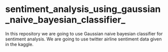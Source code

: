 # sentiment_analysis_using_gaussian_naive_bayesian_classifier_
In this repository we are going to use Gaussian naive bayesian classifier for sentiment analysis. We are going to use twitter airline sentiment data given in the kaggle.
